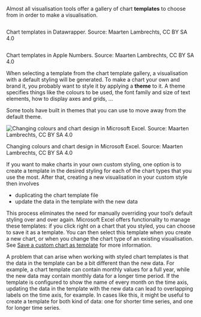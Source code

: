 Almost all visualisation tools offer a gallery of chart **templates** to choose from in order to make a visualisation.

<p class='center'>
<img src='Reproducing%20and%20reusing%20visualisations%20f0a47303bda6460eb93956910177ad23/datawrapper-chart-templates.png' alt='' class='max-600' />
</p>

Chart templates in Datawrapper. Source: Maarten Lambrechts, CC BY SA 4.0

<p class='center'>
<img src='Reproducing%20and%20reusing%20visualisations%20f0a47303bda6460eb93956910177ad23/numbers-chart-templates.png' alt='' class='max-600' />
</p>

Chart templates in Apple Numbers. Source: Maarten Lambrechts, CC BY SA 4.0

When selecting a template from the chart template gallery, a visualisation with a default styling will be generated. To make a chart your own and brand it, you probably want to style it by applying a **theme** to it. A theme specifies things like the colours to be used, the font family and size of text elements, how to display axes and grids, ... 

Some tools have built in themes that you can use to move away from the default theme.

![Changing colours and chart design in Microsoft Excel. Source: Maarten Lambrechts, CC BY SA 4.0](Reproducing%20and%20reusing%20visualisations%20f0a47303bda6460eb93956910177ad23/Excel-theming.png)

Changing colours and chart design in Microsoft Excel. Source: Maarten Lambrechts, CC BY SA 4.0

If you want to make charts in your own custom styling, one option is to create a template in the desired styling for each of the chart types that you use the most. After that, creating a new visualisation in your custom style then involves

- duplicating the chart template file
- update the data in the template with the new data

This process eliminates the need for manually overriding your tool’s default styling over and over again. Microsoft Excel offers functionality to manage these templates: if you click right on a chart that you styled, you can choose to save it as a template. You can then select this template when you create a new chart, or when you change the chart type of an existing visualisation. See [Save a custom chart as template](https://support.microsoft.com/en-us/office/save-a-custom-chart-as-a-template-259a5f9d-a9ec-4b3f-94b6-9f5e55187f2a) for more information.

A problem that can arise when working with styled chart templates is that the data in the template can be a bit different than the new data. For example, a chart template can contain monthly values for a full year, while the new data may contain monthly data for a longer time period. If the template is configured to show the name of every month on the time axis, updating the data in the template with the new data can lead to overlapping labels on the time axis, for example. In cases like this, it might be useful to create a template for both kind of data: one for shorter time series, and one for longer time series.